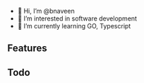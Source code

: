 - 👋 Hi, I’m @bnaveen
- 👀 I’m interested in software development 
- 🌱 I’m currently learning GO, Typescript

<!---
bnaveen/bnaveen is a ✨ special ✨ repository because its `README.md` (this file) appears on your GitHub profile.
You can click the Preview link to take a look at your changes.
--->

## Features 

## Todo 
